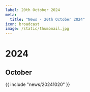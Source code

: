 ```yaml
---
label: 20th October 2024
meta:
  title: "News - 20th October 2024"
icon: broadcast
image: /static/thumbnail.jpg
---
```


# 2024
## October

{{ include "news/20241020" }}